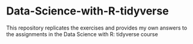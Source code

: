# Data-Science-with-R-tidyverse
This repository replicates the exercises and provides my own answers to the assignments in the Data Science with R: tidyverse course
